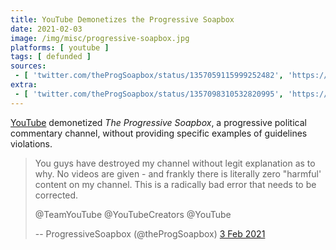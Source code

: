 ```yaml
---
title: YouTube Demonetizes the Progressive Soapbox
date: 2021-02-03
image: /img/misc/progressive-soapbox.jpg
platforms: [ youtube ]
tags: [ defunded ]
sources:
 - [ 'twitter.com/theProgSoapbox/status/1357059115999252482', 'https://archive.is/BjkyX' ]
extra:
 - [ 'twitter.com/theProgSoapbox/status/1357098310532820995', 'https://archive.is/YRkWV' ]
---
```


[YouTube](/youtube/) demonetized _The Progressive Soapbox_, a progressive
political commentary channel, without providing specific examples of guidelines
violations.

> You guys have destroyed my channel without legit explanation as to why. No
> videos are given - and frankly there is literally zero "harmful' content on
> my channel. This is a radically bad error that needs to be corrected.
>
> @TeamYouTube @YouTubeCreators @YouTube
>
> -- ProgressiveSoapbox (@theProgSoapbox) [3 Feb 2021](https://archive.is/BjkyX)
